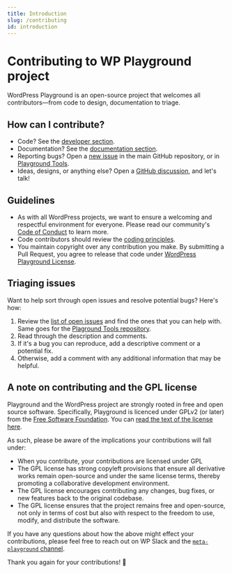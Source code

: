 ```yaml
---
title: Introduction
slug: /contributing
id: introduction
---
```


# Contributing to WP Playground project

WordPress Playground is an open-source project that welcomes all contributors—from code to design, documentation to triage.

## How can I contribute?

-   Code? See the [developer section](./code.md).
-   Documentation? See the [documentation section](./documentation.md).
-   Reporting bugs? Open a [new issue](https://github.com/WordPress/wordpress-playground/issues/new) in the main GitHub repository, or in [Playground Tools](https://github.com/WordPress/playground-tools/issues/new).
-   Ideas, designs, or anything else? Open a [GitHub discussion](https://github.com/WordPress/wordpress-playground/discussions), and let's talk!

## Guidelines

-   As with all WordPress projects, we want to ensure a welcoming and respectful environment for everyone. Please read our community's [Code of Conduct](https://make.wordpress.org/handbook/community-code-of-conduct/) to learn more.
-   Code contributors should review the [coding principles](./coding-standards.md).
-   You maintain copyright over any contribution you make. By submitting a Pull Request, you agree to release that code under [WordPress Playground License](https://github.com/WordPress/wordpress-playground?tab=GPL-2.0-1-ov-file#readme).

## Triaging issues

Want to help sort through open issues and resolve potential bugs? Here's how:

1. Review the [list of open issues](https://github.com/WordPress/wordpress-playground/issues?q=is%3Aopen+is%3Aissue) and find the ones that you can help with. Same goes for the [Plaground Tools repository](https://github.com/WordPress/playground-tools/issues?q=is%3Aopen+is%3Aissue).
2. Read through the description and comments.
3. If it's a bug you can reproduce, add a descriptive comment or a potential fix.
4. Otherwise, add a comment with any additional information that may be helpful.

## A note on contributing and the GPL license

Playground and the WordPress project are strongly rooted in free and open source software. Specifically, Playground is licenced under GPLv2 (or later) from the [Free Software Foundation](https://www.fsf.org/). You can [read the text of the license here](https://www.gnu.org/licenses/old-licenses/gpl-2.0.en.html).

As such, please be aware of the implications your contributions will fall under:

-   When you contribute, your contributions are licensed under GPL
-   The GPL license has strong copyleft provisions that ensure all derivative works remain open-source and under the same license terms, thereby promoting a collaborative development environment.
-   The GPL license encourages contributing any changes, bug fixes, or new features back to the original codebase.
-   The GPL license ensures that the project remains free and open-source, not only in terms of cost but also with respect to the freedom to use, modify, and distribute the software.

If you have any questions about how the above might effect your contributions, please feel free to reach out on WP Slack and the [`meta-playground` channel](https://wordpress.slack.com/archives/C04EWKGDJ0K).

Thank you again for your contributions! 🎉
